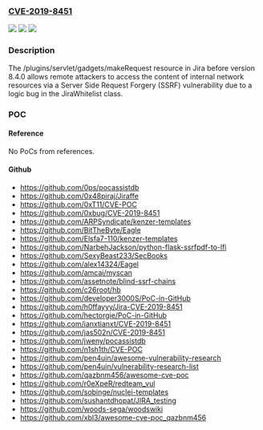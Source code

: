 ### [CVE-2019-8451](https://cve.mitre.org/cgi-bin/cvename.cgi?name=CVE-2019-8451)
![](https://img.shields.io/static/v1?label=Product&message=Jira&color=blue)
![](https://img.shields.io/static/v1?label=Version&message=%3C%208.4.0%20&color=brighgreen)
![](https://img.shields.io/static/v1?label=Vulnerability&message=Server-Side%20Request%20Forgery%20(SSRF)&color=brighgreen)

### Description

The /plugins/servlet/gadgets/makeRequest resource in Jira before version 8.4.0 allows remote attackers to access the content of internal network resources via a Server Side Request Forgery (SSRF) vulnerability due to a logic bug in the JiraWhitelist class.

### POC

#### Reference
No PoCs from references.

#### Github
- https://github.com/0ps/pocassistdb
- https://github.com/0x48piraj/Jiraffe
- https://github.com/0xT11/CVE-POC
- https://github.com/0xbug/CVE-2019-8451
- https://github.com/ARPSyndicate/kenzer-templates
- https://github.com/BitTheByte/Eagle
- https://github.com/Elsfa7-110/kenzer-templates
- https://github.com/NarbehJackson/python-flask-ssrfpdf-to-lfi
- https://github.com/SexyBeast233/SecBooks
- https://github.com/alex14324/Eagel
- https://github.com/amcai/myscan
- https://github.com/assetnote/blind-ssrf-chains
- https://github.com/c26root/hb
- https://github.com/developer3000S/PoC-in-GitHub
- https://github.com/h0ffayyy/Jira-CVE-2019-8451
- https://github.com/hectorgie/PoC-in-GitHub
- https://github.com/ianxtianxt/CVE-2019-8451
- https://github.com/jas502n/CVE-2019-8451
- https://github.com/jweny/pocassistdb
- https://github.com/n1sh1th/CVE-POC
- https://github.com/pen4uin/awesome-vulnerability-research
- https://github.com/pen4uin/vulnerability-research-list
- https://github.com/qazbnm456/awesome-cve-poc
- https://github.com/r0eXpeR/redteam_vul
- https://github.com/sobinge/nuclei-templates
- https://github.com/sushantdhopat/JIRA_testing
- https://github.com/woods-sega/woodswiki
- https://github.com/xbl3/awesome-cve-poc_qazbnm456

